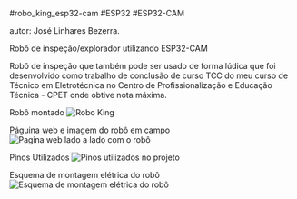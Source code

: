 #robo_king_esp32-cam 
#ESP32
#ESP32-CAM

autor: José Linhares Bezerra.

Robô de inspeção/explorador utilizando ESP32-CAM

Robô de inspeção que também pode ser usado de forma lúdica que foi desenvolvido como trabalho de conclusão de curso TCC
do meu curso de Técnico em Eletrotécnica no Centro de Profissionalização e Educação Técnica - CPET onde obtive nota máxima.


Robô montado
![Robo King](https://github.com/LinharesKing/robo_king_esp32-cam/assets/157310295/acfdd7f2-6500-42f7-a306-3c3a454d2b9c)

Páguina web e imagem do robô em campo
![Pagina web lado a lado com o robô](https://github.com/LinharesKing/robo_king_esp32-cam/assets/157310295/a51c56a8-2ca6-4dec-ab44-ab2cfbc5ccee)


Pinos Utilizados
![Pinos utilizados no projeto](https://github.com/LinharesKing/robo_king_esp32-cam/assets/157310295/0ccc3b0e-6d88-48a3-82c3-4d06419904b6)

Esquema de montagem elétrica do robô
![Esquema de montagem elétrica do robô](https://github.com/LinharesKing/robo_king_esp32-cam/assets/157310295/27b3ad0d-e1a6-4eeb-bba1-6140d9ecb33d)




